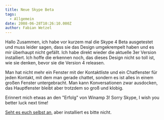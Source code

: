 ```yaml
---
title: Neue Skype Beta
tags:
  - Allgemein
date: 2008-06-28T10:26:10.000Z
author: Fabian Wetzel
---
```


Hallo Zusammen, ich habe vor kurzem mal die Skype 4 Beta ausgetestet und muss leider sagen, dass sie das Design umgekrempelt haben und es mir überhaupt nicht gefällt. Ich habe direkt wieder die aktuelle 3er Version installiert. Ich hoffe die erkennen noch, das dieses Design nicht so toll ist, wie sie denken, bevor sie die Version 4 releasen.

Man hat nicht mehr ein Fenster mit der Kontaktliste und ein Chatfenster für jeden Kontakt, mit dem man gerade chattet, sondern es ist alles in einem großen Fenster untergebracht. Man kann Konversationen zwar ausdocken, das Hauptfenster bleibt aber trotzdem so groß und klobig.

Erinnert mich etwas an den "Erfolg" von Winamp 3! Sorry Skype, I wish you better luck next time!

[Seht es euch selbst an](http://share.skype.com/sites/en/skype_beta_and_new_releases/ "Videos von den Entwicklern"), aber installiert es bitte nicht.


